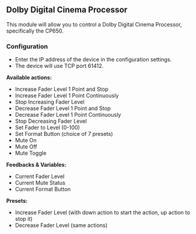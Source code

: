 ## Dolby Digital Cinema Processor

This module will allow you to control a Dolby Digital Cinema Processor, specifically the CP650.

### Configuration
* Enter the IP address of the device in the configuration settings.
* The device will use TCP port 61412.

**Available actions:**
* Increase Fader Level 1 Point and Stop
* Increase Fader Level 1 Point Continuously
* Stop Increasing Fader Level
* Decrease Fader Level 1 Point and Stop
* Decrease Fader Level 1 Point Continuously
* Stop Decreasing Fader Level
* Set Fader to Level (0-100)
* Set Format Button (choice of 7 presets)
* Mute On
* Mute Off
* Mute Toggle

**Feedbacks & Variables:**
* Current Fader Level
* Current Mute Status
* Current Format Button

**Presets:**
* Increase Fader Level (with down action to start the action, up action to stop it)
* Decrease Fader Level (same actions)